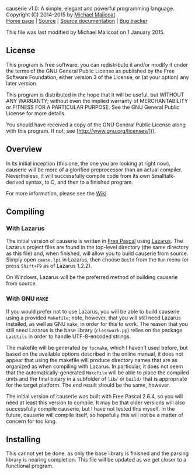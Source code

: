 causerie v1.0: A simple, elegant and powerful programming language.  
Copyright (C) 2014-2015 by [Michael Malicoat](http://www.circusmachina.com/gladius/Profiles/Michael)  
[Home page](http://causerie.circusmachina.com) |
[Source](https://github.com/circusmachina/causerie_v1) |
[Source documentation](http://projects.circusmachina.com/causerie/) |
[Bug tracker](http://monkeywrench.circusmachina.com)

This file was last modified by Michael Malicoat on 1 January 2015.

## License ##
This program is free software: you can redistribute it and/or modify it under 
the terms of the GNU General Public License as published by the Free Software 
Foundation, either version 3 of the License, or (at your option) any later 
version.

This program is distributed in the hope that it will be useful, but WITHOUT ANY 
WARRANTY; without even the implied warranty of MERCHANTABILITY or FITNESS FOR A 
PARTICULAR PURPOSE.  See the GNU General Public License for more details.

You should have received a copy of the GNU General Public License along with 
this program.  If not, see [http://www.gnu.org/licenses/]().

## Overview ##
In its initial inception (this one, the one you are looking at right now),
causerie will be more of a glorified preprocessor than an actual compiler.
Nevertheless, it will successfully compile code from its own Smalltalk-derived
syntax, to C, and then to a finished program.

For more information, please see the [Wiki](http://causerie.circusmachina.com).

## Compiling ##
### With Lazarus ###
The initial version of causerie is written in [Free Pascal][] using [Lazarus][].
The Lazarus project files are found in the top-level directory (the same 
directory as this file) and, when finished, will allow you to build causerie 
from source.  Simply open `cause.lpi` in Lazarus, then choose `Build` from the 
`Run` menu (or press `Shift+F9` as of Lazarus 1.2.2).

On Windows, Lazarus will be the preferred method of building causerie from 
source.

### With GNU `MAKE` ###
If you would prefer not to use Lazarus, you will be able to build causerie using
a provided `Makefile`; note, however, that you will still need Lazarus 
installed, as well as GNU `make`, in order for this to work.  The reason that 
you still need Lazarus is the base library (`classwork.pp`) relies on the 
package `LazUtils` in order to handle UTF-8-encoded strings.

The makefile will be generated by `fpcmake`, which I haven't used before, but 
based on the available options described in the online manual, it does not 
appear that using the makefile will produce directory names that are as 
organized as when compiling with Lazarus.  In particular, it does not seem that 
the automatically-generated `Makefile` will be able to place the compiled units 
and the final binary in a subfolder of `lib/` or `build/` that is appropriate 
for the target platform.  The end result should be the same, however.

The initial version of causerie was built with Free Pascal 2.6.4, so you will
need at least this version to compile.  It may be that older versions will also
successfully compile causerie, but I have not tested this myself.  In the
future, causerie will compile itself, so hopefully this will not be a matter of
concern for too long.

## Installing ##
This cannot yet be done, as only the base library is finished and the parsing
library is nearing completion.  This file will be updated as we get closer to
a functional program.

[Free Pascal]: http://www.freepascal.org
[Lazarus]: http://www.lazarus.freepascal.org/

